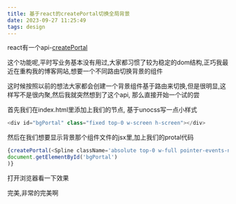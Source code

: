 ```yaml
---
title: 基于react的createPortal切换全局背景
date: 2023-09-27 11:25:49
tags: design
---
```

react有一个api-[createPortal](https://react.dev/reference/react-dom/createPortal)

这个功能呢,平时写业务基本没有用过,大家都习惯了较为稳定的dom结构,正巧我最近在重构我的博客网站,想要一个不同路由切换背景的组件

这时候按照以前的想法大家都会创建一个背景组件基于路由来切换,但是很明显,这样写不是很内聚,然后我就突然想到了这个api, 那么直接开始一个试的尝

首先我们在index.html里添加上我们的节点, 基于unocss写一点小样式

```javascript
<div id="bgPortal" class="fixed top-0 w-screen h-screen"></div>

```

然后在我们想要显示背景那个组件文件的jsx里,加上我们的protal代码

```javascript
{createPortal(<Spline className='absolute top-0 w-full pointer-events-none' scene="https://prod.spline.design/地址" /> ,
document.getElementById('bgPortal')
)}
```

打开浏览器看一下效果

完美,非常的完美啊